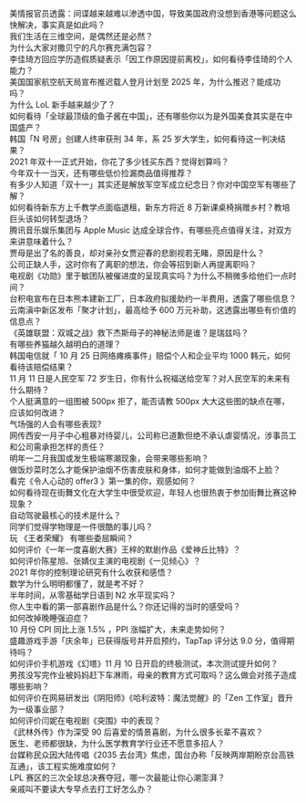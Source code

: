 美情报官员透露：间谍越来越难以渗透中国，导致美国政府没想到香港等问题这么快解决，事实真是如此吗？  
我们生活在三维空间，是偶然还是必然？  
为什么大家对撒贝宁的凡尔赛充满包容？  
李佳琦方回应学历造假质疑表示「因工作原因提前离校」，如何看待李佳琦的个人能力？  
美国国家航空航天局宣布推迟载人登月计划至 2025 年，为什么推迟？能成功吗？  
为什么 LoL 新手越来越少了？  
如何看待「全球最顶级的鱼子酱在中国」，还有哪些你以为是外国美食其实是在中国盛产？  
韩国「N 号房」创建人终审获刑 34 年，系 25 岁大学生，如何看待这一判决结果？  
2021 年双十一正式开始，你花了多少钱买东西？觉得划算吗？  
今年双十一当天，还有哪些低价捡漏商品值得推荐？  
有多少人知道「双十一」其实还是解放军空军成立纪念日？你对中国空军有哪些了解？  
如何看待新东方上千教学点面临退租，新东方将近 8 万新课桌椅捐赠乡村？教培巨头该如何转型退场？  
腾讯音乐娱乐集团与 Apple Music 达成全球合作，有哪些亮点值得关注，对双方来讲意味着什么？  
贾母是出了名的善良，却对亲孙女贾迎春的悲剧视若无睹，原因是什么？  
公司正缺人手，这时你有了离职的想法，你会等招到新人再提离职吗？  
电视剧《功勋》里于敏团队被催进度的呈现真实吗？为什么不稍微多给他们一点时间？  
台积电宣布在日本熊本建新工厂，日本政府拟援助约一半费用，透露了哪些信息？  
云南滇中新区发布「聚才计划」，最高给予 600 万元补助，这透露出哪些有价值的信息点？  
《英雄联盟：双城之战》救下杰斯母子的神秘法师是谁？是瑞兹吗？  
有哪些养猫越久越明白的道理？  
韩国电信就「 10 月 25 日网络瘫痪事件」赔偿个人和企业平均 1000 韩元，如何看待该赔偿结果？  
11 月 11 日是人民空军 72 岁生日，你有什么祝福送给空军？对人民空军的未来有什么期待？  
个人挺满意的一组图被 500px 拒了，能否请教 500px 大大这些图的缺点在哪，应该如何改进？  
气场强的人会有哪些表现?  
网传西安一月子中心粗暴对待婴儿，公司称已道歉但绝不承认虐婴情况，涉事员工和公司需承担怎样的责任？  
明年一二月我国或发生极端寒潮现象，会带来哪些影响？  
做饭炒菜时怎么才能保护油烟不伤害皮肤和身体，如何才能做到油烟不上脸？  
看完《令人心动的 offer3 》第一集的你，观感如何？  
如何看待现在街舞文化在大学生中很受欢迎，年轻人也很热衷于参加街舞比赛这种现象？  
自动驾驶最核心的技术是什么？  
同学们觉得学物理是一件很酷的事儿吗？  
玩 《王者荣耀》 有哪些委屈瞬间？  
如何评价《一年一度喜剧大赛》王梓的默剧作品《爱神丘比特》？  
如何评价陈星旭、张婧仪主演的电视剧《一见倾心》？  
2021 年你的控制理论研究有什么收获和感悟？  
数学为什么明明都懂了，就是考不好？  
半年时间，从零基础学日语到 N2 水平现实吗？  
你人生中看的第一部喜剧作品是什么？你还记得的当时的感受吗？  
如何改掉晚睡强迫症？  
10 月份 CPI 同比上涨 1.5% ，PPI 涨幅扩大，未来走势如何？  
盛趣游戏手游「庆余年」已获得版号并开启预约，TapTap 评分达 9.0 分，值得期待吗？  
如何评价手机游戏《幻塔》11 月 10 日开启的终极测试，本次测试提升如何？  
男孩没写完作业被妈妈赶下车淋雨，母亲的教育方式可取吗？这么做会对孩子造成哪些影响？  
如何评价在网易研发出《阴阳师》《哈利波特：魔法觉醒》的「Zen 工作室」晋升为一级事业部？  
如何评价闫妮在电视剧《突围》中的表现？  
《武林外传》作为深受 90 后喜爱的情景喜剧，为什么很多长辈不喜欢？  
医生、老师都很缺，为什么医学教育学行业还不愿意多招人？  
台媒称民众因大陆传唱《2035 去台湾》焦虑，国台办称「反映两岸期盼京台高铁互通」，该工程实施难度如何？  
LPL 赛区的三次全球总决赛夺冠，哪一次最能让你心潮澎湃？  
亲戚叫不要读大专早点去打工好怎么办？  
